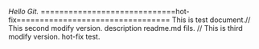 *Hello Git.*
=============================hot-fix=================================
This is test document.// This second modify version.
description readme.md fils.  // This is third modify version.   hot-fix test.
